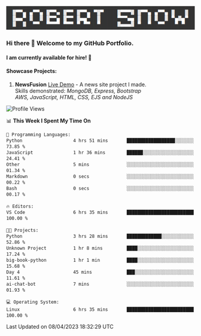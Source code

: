 <img alt="myname" src="assets/name.png" />

### Hi there 👋 Welcome to my GitHub Portfolio.
#### I am currently available for hire!  :briefcase:

#### Showcase Projects:

1. **NewsFusion** [Live Demo](https://news-1-f7223358.deta.app/) - A news site project I made.\
Skills demonstrated: *MongoDB, Express, Bootstrap\
AWS, JavaScript, HTML, CSS, EJS and NodeJS*

<!--START_SECTION:waka-->
![Profile Views](http://img.shields.io/badge/Profile%20Views-321-blue)

📊 **This Week I Spent My Time On** 

```text
💬 Programming Languages: 
Python                   4 hrs 51 mins       ██████████████████░░░░░░░   73.85 % 
JavaScript               1 hr 36 mins        ██████░░░░░░░░░░░░░░░░░░░   24.41 % 
Other                    5 mins              ░░░░░░░░░░░░░░░░░░░░░░░░░   01.34 % 
Markdown                 0 secs              ░░░░░░░░░░░░░░░░░░░░░░░░░   00.22 % 
Bash                     0 secs              ░░░░░░░░░░░░░░░░░░░░░░░░░   00.17 % 

🔥 Editors: 
VS Code                  6 hrs 35 mins       █████████████████████████   100.00 % 

🐱‍💻 Projects: 
Python                   3 hrs 28 mins       █████████████░░░░░░░░░░░░   52.86 % 
Unknown Project          1 hr 8 mins         ████░░░░░░░░░░░░░░░░░░░░░   17.24 % 
big-book-python          1 hr 1 min          ████░░░░░░░░░░░░░░░░░░░░░   15.68 % 
Day 4                    45 mins             ███░░░░░░░░░░░░░░░░░░░░░░   11.61 % 
ai-chat-bot              7 mins              ░░░░░░░░░░░░░░░░░░░░░░░░░   01.93 % 

💻 Operating System: 
Linux                    6 hrs 35 mins       █████████████████████████   100.00 % 
```


 Last Updated on 08/04/2023 18:32:29 UTC
<!--END_SECTION:waka-->

<!--
**robjsnow/robjsnow** is a ✨ _special_ ✨ repository because its `README.md` (this file) appears on your GitHub profile.

Here are some ideas to get you started:

- 🔭 I’m currently working on ...
- 🌱 I’m currently learning ...
- 👯 I’m looking to collaborate on ...
- 🤔 I’m looking for help with ...
- 💬 Ask me about ...
- 📫 How to reach me: ...
- 😄 Pronouns: ...
- ⚡ Fun fact: ...
-->
